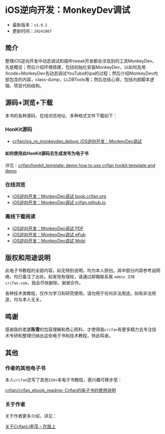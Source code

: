 # iOS逆向开发：MonkeyDev调试

* 最新版本：`v1.0.1`
* 更新时间：`20241007`

## 简介

整理iOS逆向开发中动态调试和插件tweak开发都会涉及到的工具MonkeyDev。先是概览；然后介绍环境搭建，包括初始化安装MonkeyDev，以如何及用Xcode+MonkeyDev去动态调试YouTube的ipa的过程；然后介绍MonkeyDev内部包含的内容，class-dump、LLDBTools等；然后总结心得，包括内部脚本逻辑、项目代码结构。

## 源码+浏览+下载

本书的各种源码、在线浏览地址、多种格式文件下载如下：

### HonKit源码

* [crifan/ios_re_monkeydev_debug: iOS逆向开发：MonkeyDev调试](https://github.com/crifan/ios_re_monkeydev_debug)

#### 如何使用此HonKit源码去生成发布为电子书

详见：[crifan/honkit_template: demo how to use crifan honkit template and demo](https://github.com/crifan/honkit_template)

### 在线浏览

* [iOS逆向开发：MonkeyDev调试 book.crifan.org](https://book.crifan.org/books/ios_re_monkeydev_debug/website/)
* [iOS逆向开发：MonkeyDev调试 crifan.github.io](https://crifan.github.io/ios_re_monkeydev_debug/website/)

### 离线下载阅读

* [iOS逆向开发：MonkeyDev调试 PDF](https://book.crifan.org/books/ios_re_monkeydev_debug/pdf/ios_re_monkeydev_debug.pdf)
* [iOS逆向开发：MonkeyDev调试 ePub](https://book.crifan.org/books/ios_re_monkeydev_debug/epub/ios_re_monkeydev_debug.epub)
* [iOS逆向开发：MonkeyDev调试 Mobi](https://book.crifan.org/books/ios_re_monkeydev_debug/mobi/ios_re_monkeydev_debug.mobi)

## 版权和用途说明

此电子书教程的全部内容，如无特别说明，均为本人原创。其中部分内容参考自网络，均已备注了出处。如发现有侵权，请通过邮箱联系我 `admin 艾特 crifan.com`，我会尽快删除。谢谢合作。

各种技术类教程，仅作为学习和研究使用。请勿用于任何非法用途。如有非法用途，均与本人无关。

## 鸣谢

感谢我的老婆**陈雪**的包容理解和悉心照料，才使得我`crifan`有更多精力去专注技术专研和整理归纳出这些电子书和技术教程，特此鸣谢。

## 其他

### 作者的其他电子书

本人`crifan`还写了其他`150+`本电子书教程，感兴趣可移步至：

[crifan/crifan_ebook_readme: Crifan的电子书的使用说明](https://github.com/crifan/crifan_ebook_readme)

### 关于作者

关于作者更多介绍，详见：

[关于CrifanLi李茂 – 在路上](https://www.crifan.org/about/)
